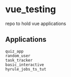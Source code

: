 # vue_testing
repo to hold vue applications

## Applications
```
quiz_app
random_user
task_tracker
basic_interactive
hyrule_jobs_ts_tut
```


